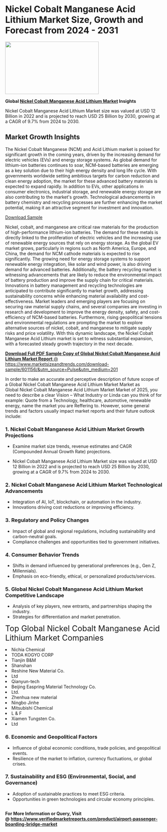 <H1>Nickel Cobalt Manganese Acid Lithium Market Size, Growth and Forecast from 2024 - 2031</H1><img class="aligncenter size-medium wp-image-584254" src="https://thirdeyenews.in/wp-content/uploads/2024/09/Global-Market-Research-300x168.jpeg" alt="" width="300" height="168" /><p><strong>Global&nbsp;<a href="https://www.marketsizeandtrends.com/download-sample/601156/&amp;utm_source=Pulse&amp;utm_medium=201">Nickel Cobalt Manganese Acid Lithium Market</a> Insights</strong></p><p>Nickel Cobalt Manganese Acid Lithium Market size was valued at USD 12 Billion in 2022 and is projected to reach USD 25 Billion by 2030, growing at a CAGR of 9.7% from 2024 to 2030.</p><p><h2>Market Growth Insights</h2> <p>The Nickel Cobalt Manganese (NCM) and Acid Lithium market is poised for significant growth in the coming years, driven by the increasing demand for electric vehicles (EVs) and energy storage systems. As global demand for lithium-ion batteries continues to soar, NCM-based batteries are emerging as a key solution due to their high energy density and long life cycle. With governments worldwide setting ambitious targets for carbon reduction and clean energy adoption, the market for these advanced battery materials is expected to expand rapidly. In addition to EVs, other applications in consumer electronics, industrial storage, and renewable energy storage are also contributing to the market's growth. Technological advancements in battery chemistry and recycling processes are further enhancing the market potential, making it an attractive segment for investment and innovation.</p> <p><a href="#">Download Sample</a></p> <p>Nickel, cobalt, and manganese are critical raw materials for the production of high-performance lithium-ion batteries. The demand for these metals is directly linked to the proliferation of electric vehicles and the increasing use of renewable energy sources that rely on energy storage. As the global EV market grows, particularly in regions such as North America, Europe, and China, the demand for NCM cathode materials is expected to rise significantly. The growing need for energy storage systems to support renewable energy integration, like solar and wind power, is also driving demand for advanced batteries. Additionally, the battery recycling market is witnessing advancements that are likely to reduce the environmental impact of battery production and improve the supply chain for critical materials. Innovations in battery management and recycling technologies are anticipated to contribute significantly to market growth, addressing sustainability concerns while enhancing material availability and cost-effectiveness. Market leaders and emerging players are focusing on securing raw material supply chains, and several companies are investing in research and development to improve the energy density, safety, and cost-efficiency of NCM-based batteries. Furthermore, rising geopolitical tensions and environmental regulations are prompting the market to explore alternative sources of nickel, cobalt, and manganese to mitigate supply risks and price volatility. With this dynamic landscape, the Nickel Cobalt Manganese Acid Lithium market is set to witness substantial expansion, with a forecasted steady growth trajectory in the next decade.</p> <p><a href="#"></p><p><span class=""><strong>Download Full PDF Sample Copy of Global Nickel Cobalt Manganese Acid Lithium Market Report</strong> @ <a href="https://www.marketsizeandtrends.com/download-sample/601156/&amp;utm_source=Pulse&amp;utm_medium=201" target="_blank">https://www.marketsizeandtrends.com/download-sample/601156/&amp;utm_source=Pulse&amp;utm_medium=201</a></span></p><p>In order to make an accurate and perceptive description of future scope of a Global&nbsp;Nickel Cobalt Manganese Acid Lithium Market Market as Global&nbsp;Nickel Cobalt Manganese Acid Lithium Market Market of 2025, you need to describe a clear Vision &ndash; What Industry or Linda can you think of for example: Quote from a Technology, healthcare, automotive, renewable energy, name the market you are Reffering to. However, some general trends and factors usually impact market reports and their future outlook include:</p><h3>1.&nbsp;<strong>Nickel Cobalt Manganese Acid Lithium Market Growth Projections</strong></h3><ul><li>Examine market size trends, revenue estimates and CAGR (Compounded Annual Growth Rate) projections.</li><li><p>Nickel Cobalt Manganese Acid Lithium Market size was valued at USD 12 Billion in 2022 and is projected to reach USD 25 Billion by 2030, growing at a CAGR of 9.7% from 2024 to 2030.</p></li></ul><h3>2.&nbsp;<strong>Nickel Cobalt Manganese Acid Lithium Market Technological Advancements</strong></h3><ul><li>Integration of AI, IoT, blockchain, or automation in the industry.</li><li>Innovations driving cost reductions or improving efficiency.</li></ul><h3>3.&nbsp;<strong>Regulatory and Policy Changes</strong></h3><ul><li>Impact of global and regional regulations, including sustainability and carbon-neutral goals.</li><li>Compliance challenges and opportunities tied to government initiatives.</li></ul><h3>4.&nbsp;<strong>Consumer Behavior Trends</strong></h3><ul><li>Shifts in demand influenced by generational preferences (e.g., Gen Z, Millennials).</li><li>Emphasis on eco-friendly, ethical, or personalized products/services.</li></ul><h3>5.&nbsp;<strong>Global Nickel Cobalt Manganese Acid Lithium Market Competitive Landscape</strong></h3><ul><li>Analysis of key players, new entrants, and partnerships shaping the industry.</li><li>Strategies for differentiation and market penetration.</li></ul><p data-pm-slice="1 1 []"><span style="color: inherit; font-family: inherit; font-size: 25px;">Top Global Nickel Cobalt Manganese Acid Lithium Market Companies</span></p><div class="" data-test-id=""><p><li>Nichia Chemical</li><li> TODA KOGYO CORP</li><li> Tianjin B&M</li><li> Shanshan</li><li> Reshine New Material Co.</li><li> Ltd</li><li> Qianyun-tech</li><li> Beijing Easpring Material Technology Co.</li><li> Ltd.</li><li> Zhenhua new material</li><li> Ningbo Jinhe</li><li> Mitsubishi Chemical</li><li> L & F</li><li> Xiamen Tungsten Co.</li><li> Ltd</li></p></div><h3>6.&nbsp;<strong>Economic and Geopolitical Factors</strong></h3><ul><li>Influence of global economic conditions, trade policies, and geopolitical events.</li><li>Resilience of the market to inflation, currency fluctuations, or global crises.</li></ul><h3>7.&nbsp;<strong>Sustainability and ESG (Environmental, Social, and Governance)</strong></h3><ul><li>Adoption of sustainable practices to meet ESG criteria.</li><li>Opportunities in green technologies and circular economy principles.</li></ul><h2><strong style="font-size: 14px;">For More Information or Query, Visit @&nbsp;</strong><a style="background-color: #ffffff; font-size: 14px;" href="https://www.marketsizeandtrends.com/report/nickel-cobalt-manganese-acid-lithium-market/" target="_blank">https://www.verifiedmarketreports.com/product/airport-passenger-boarding-bridge-market</a></h2>
